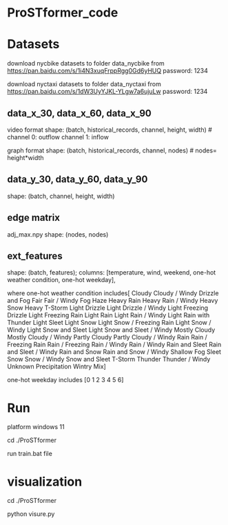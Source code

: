 # ProSTformer_code
# Datasets
download nycbike datasets to folder data_nycbike
 from https://pan.baidu.com/s/1i4N3xuqFrppRgg0Gd6yHUQ  password: 1234

download nyctaxi datasets to folder data_nyctaxi from https://pan.baidu.com/s/1dW3UyYJKL-YLgw7a6ujuLw  password: 1234

## data_x_30, data_x_60, data_x_90
video format shape: (batch, historical_records, channel, height, width) # channel 0: outflow  channel 1: inflow

graph format shape: (batch, historical_records, channel, nodes) # nodes= height*width

## data_y_30, data_y_60, data_y_90
shape: (batch, channel, height, width) 

## edge matrix

adj_max.npy shape: (nodes, nodes) 


## ext_features 
shape: (batch, features); columns: [temperature, wind, weekend, one-hot weather condition, one-hot weekday], 

where one-hot weather condition includes[  Cloudy	Cloudy / Windy	Drizzle and Fog	Fair	Fair / Windy	Fog	Haze	Heavy Rain	Heavy Rain / Windy	Heavy Snow	Heavy T-Storm	Light Drizzle	Light Drizzle / Windy	Light Freezing Drizzle	Light Freezing Rain	Light Rain	Light Rain / Windy	Light Rain with Thunder	Light Sleet	Light Snow	Light Snow / Freezing Rain	Light Snow / Windy	Light Snow and Sleet	Light Snow and Sleet / Windy	Mostly Cloudy	Mostly Cloudy / Windy	Partly Cloudy	Partly Cloudy / Windy	Rain	Rain / Freezing Rain	Rain / Freezing Rain / Windy	Rain / Windy	Rain and Sleet	Rain and Sleet / Windy	Rain and Snow	Rain and Snow / Windy	Shallow Fog	Sleet	Snow	Snow / Windy	Snow and Sleet	T-Storm	Thunder	Thunder / Windy	Unknown Precipitation	Wintry Mix]

one-hot weekday includes [0	1	2	3	4	5	6]


# Run 
platform windows 11

cd ./ProSTformer

run train.bat file

# visualization
cd ./ProSTformer

python visure.py

